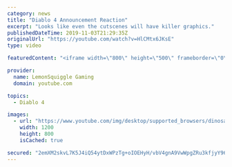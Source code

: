 ```yaml
---
category: news
title: "Diablo 4 Announcement Reaction"
excerpt: "Looks like even the cutscenes will have killer graphics."
publishedDateTime: 2019-11-03T21:29:35Z
originalUrl: "https://youtube.com/watch?v=HlCMtx6JKsE"
type: video

featuredContent: "<iframe width=\"800\" height=\"500\" frameborder=\"0\" src=\"https://www.youtube.com/embed/HlCMtx6JKsE\" allow=\"accelerometer; autoplay; encrypted-media; gyroscope; picture-in-picture\" allowfullscreen></iframe>"

provider:
  name: LemonSquiggle Gaming
  domain: youtube.com

topics:
  - Diablo 4

images:
  - url: "https://www.youtube.com/img/desktop/supported_browsers/dinosaur.png"
    width: 1200
    height: 800
    isCached: true

secured: "2emXM2skvL7K5J4iQ54ytDxWPzTg+oIOEHyH/vbV4gnA9VwWpgZRu3kfjyY968DKbb3GdcZMR/cmK2SoT8cInlSHjm1d21ET6p/67vWR95A7/KmUO17GMJoVMgSkVV/oA755LOqC7vZ0Lrn6WmHAjfJZlBnMyhVsHih+LBjirwzksP0lR4H1TGjau3pC72hHX+ZbRP4UxddBbz5Jn7rp+XKaGEqnVRSuvvuIwW7UTtr73zlJ8N0y95qfCQkzO4HJfk6h4bIYB9XAD/6PsNUM595jXqJQiqoEZy4DTjqKD06Y319/cyPdWFh2RvS365/lzhMN2be2s6Adxt6vDVw1EJzMZuB5dmiOJCe8WpxRrp9FHXgu7oAKlmXni6dKJiFyj1bB5Tn0d2cRV5wWkvHoHmvGZyEp4KkO0Ut/5PRtgNQ=;2LwQMGdrLt/FM4QIREWIrw=="
---
```


